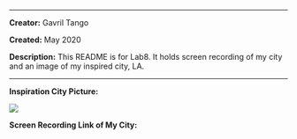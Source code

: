 -------
**Creator:** Gavril Tango

**Created:** May 2020

**Description:** This README is for Lab8. It holds screen recording of my city and an image of my inspired city, LA.

-------

**Inspiration City Picture:**

![](Inspiration.png)


**Screen Recording Link of My City:**

